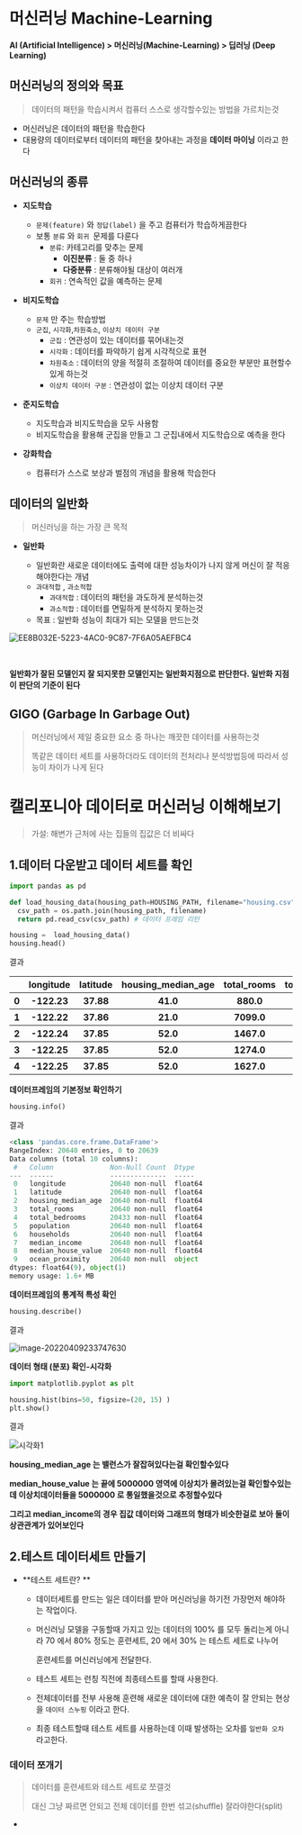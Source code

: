# 머신러닝 Machine-Learning

**AI (Artificial Intelligence) > 머신러닝(Machine-Learning) > 딥러닝 (Deep Learning)**



## 머신러닝의 정의와 목표

> 데이터의 패턴을 학습시켜서 컴퓨터 스스로 생각할수있는 방법을 가르치는것



+ 머신러닝은 데이터의 패턴을 학습한다
+ 대용량의 데이터로부터 데이터의 패턴을 찾아내는 과정을 **데이터 마이닝** 이라고 한다



## 머신러닝의 종류

+ **지도학습**
  + `문제(feature)` 와 `정답(label)` 을 주고 컴퓨터가 학습하게끔한다
  + 보통 `분류` 와 `회귀 `문제를 다룬다
    + `분류`: 카테고리를 맞추는 문제
      + **이진분류** : 둘 중 하나
      + **다중분류** : 분류해야될 대상이 여러개
    + `회귀` : 연속적인 값을 예측하는 문제



+ **비지도학습**
  + `문제` 만 주는 학습방법
  + `군집`, `시각화`,`차원축소`, `이상치 데이터 구분` 
    + `군집` : 연관성이 있는 데이터를 묶어내는것
    + `시각화` : 데이터를 파악하기 쉽게 시각적으로 표현
    + `차원축소` : 데이터의 양을 적절히 조절하여 데이터를 중요한 부분만 표현할수있게 하는것
    + `이상치 데이터 구분` : 연관성이 없는 이상치 데이터 구분



+ **준지도학습**
  + 지도학습과 비지도학습을 모두 사용함
  + 비지도학습을 활용해 군집을 만들고 그 군집내에서 지도학습으로 예측을 한다



+ **강화학습**
  + 컴퓨터가 스스로 보상과 벌점의 개념을 활용해 학습한다



## 데이터의 일반화

> 머신러닝을 하는 가장 큰 목적



+ **일반화**

  + 일반화란 새로운 데이터에도 출력에 대한 성능차이가 나지 않게 머신이 잘 적응해야한다는 개념
  + `과대적합` , `과소적합`
    + `과대적합` : 데이터의 패턴을 과도하게 분석하는것
    + `과소적합` : 데이터를 면밀하게 분석하지 못하는것
  + 목표 : 일반화 성능이 최대가 되는 모델을 만드는것

  

![EE8B032E-5223-4AC0-9C87-7F6A05AEFBC4](01.assets/EE8B032E-5223-4AC0-9C87-7F6A05AEFBC4-16492563558161.jpeg)

​	

**일반화가 잘된 모델인지 잘 되지못한 모델인지는 일반화지점으로 판단한다. 일반화 지점이 판단의 기준이 된다**



## GIGO (Garbage In Garbage Out)

> 머신러닝에서 제일 중요한 요소 중 하나는 깨끗한 데이터를 사용하는것
>
> 똑같은 데이터 세트를 사용하더라도 데이터의 전처리나 분석방법등에 따라서 성능이 차이가 나게 된다



# 캘리포니아 데이터로 머신러닝 이해해보기

> 가설: 해변가 근처에 사는 집들의 집값은 더 비싸다



## 1.데이터 다운받고 데이터 세트를 확인

 ```python
 import pandas as pd
 
 def load_housing_data(housing_path=HOUSING_PATH, filename="housing.csv"):
   csv_path = os.path.join(housing_path, filename)
   return pd.read_csv(csv_path) # 데이터 프레임 리턴
 
 housing =  load_housing_data()
 housing.head()
 ```

결과

<table>
    <tr>
        <th></th>
        <th>longitude</th>
        <th>latitude</th>
        <th>housing_median_age</th>
        <th>total_rooms</th>
        <th>total_bedrooms</th>
        <th>population</th>
        <th>households</th>
        <th>median_income</th>
        <th>median_house_value</th>
        <th>ocean_proximity</th>
    </tr>
    <tr>
        <th>0</th>
        <th>-122.23</th>
        <th>37.88</th>
        <th>41.0</th>
        <th>880.0</th>
        <th>129.0</th>
        <th>322.0</th>
        <th>126.0</th>
        <th>8.3252</th>
        <th>452600.0</th>
        <th>NEAR BAY</th>
    </tr>
    <tr>
        <th>1</th>
        <th>-122.22</th>
        <th>37.86</th>
        <th>21.0</th>
        <th>7099.0</th>
        <th>1106.0</th>
        <th>2401.0</th>
        <th>1138.0</th>
        <th>8.3014</th>
        <th>358500.0</th>
        <th>NEAR BAY</th>
    </tr>
    <tr>
        <th>2</th>
        <th>-122.24</th>
        <th>37.85</th>
        <th>52.0</th>
        <th>1467.0</th>
        <th>190.0</th>
        <th>496.0</th>
        <th>177.0</th>
        <th>7.2574</th>
        <th>352100.0</th>
        <th>NEAR BAY</th>
    </tr>
    <tr>
        <th>3</th>
        <th>-122.25</th>
        <th>37.85</th>
        <th>52.0</th>
        <th>1274.0</th>
        <th>235.0</th>
        <th>558.0</th>
        <th>219.0</th>
        <th>5.6431</th>
        <th>341300.0</th>
        <th>NEAR BAY</th>
    </tr>
    <tr>
        <th>4</th>
        <th>-122.25</th>
        <th>37.85</th>
        <th>52.0</th>
        <th>1627.0</th>
        <th>280.0</th>
        <th>565.0</th>
        <th>259.0</th>
        <th>3.8462</th>
        <th>342200.0</th>
        <th>NEAR BAY</th>
    </tr>
</table>

  

**데이터프레임의 기본정보 확인하기**

```python
housing.info()
```

결과

```python
<class 'pandas.core.frame.DataFrame'>
RangeIndex: 20640 entries, 0 to 20639
Data columns (total 10 columns):
 #   Column              Non-Null Count  Dtype  
---  ------              --------------  -----  
 0   longitude           20640 non-null  float64
 1   latitude            20640 non-null  float64
 2   housing_median_age  20640 non-null  float64
 3   total_rooms         20640 non-null  float64
 4   total_bedrooms      20433 non-null  float64
 5   population          20640 non-null  float64
 6   households          20640 non-null  float64
 7   median_income       20640 non-null  float64
 8   median_house_value  20640 non-null  float64
 9   ocean_proximity     20640 non-null  object 
dtypes: float64(9), object(1)
memory usage: 1.6+ MB
```



**데이터프레임의 통계적 특성 확인**

```python
housing.describe()
```

결과

![image-20220409233747630](01.assets/image-20220409233747630.png)



**데이터 형태 (분포) 확인-시각화**

```python
import matplotlib.pyplot as plt

housing.hist(bins=50, figsize=(20, 15) )
plt.show()
```

결과

![시각화1](01.assets/1.png)

**housing_median_age 는 밸런스가 잘잡혀있다는걸 확인할수있다**

**median_house_value 는 끝에 5000000 영역에 이상치가 몰려있는걸 확인할수있는데 이상치데이터들을 5000000 로 통일했을것으로 추정할수있다**

**그리고 median_income의 경우 집값 데이터와 그래프의 형태가 비슷한걸로 보아 둘이 상관관계가 있어보인다**



## 2.테스트 데이터세트 만들기

+ **테스트 세트란? **

  + 데이터세트를 만드는 일은 데이터를 받아 머신러닝을 하기전 가장먼저 해야하는 작업이다.

  + 머신러닝 모델을 구동할때 가지고 있는 데이터의 100% 를 모두 돌리는게 아니라 70 에서 80% 정도는 훈련세트, 20 에서 30% 는 테스트 세트로 나누어 

    훈련세트를 머신러닝에게 전달한다.

  + 테스트 세트는 런칭 직전에 최종테스트를 할때 사용한다.
  + 전체데이터를 전부 사용해 훈련해 새로운 데이터에 대한 예측이 잘 안되는 현상을 `데이터 스누핑` 이라고 한다.
  + 최종 테스트할때 테스트 세트를 사용하는데 이때 발생하는 오차를 `일반화 오차` 라고한다.



### 데이터 쪼개기

> 데이터를 훈련세트와 테스트 세트로 쪼갤것
>
> 대신 그냥 짜르면 안되고 전체 데이터를 한번 섞고(shuffle) 잘라야한다(split)

+ 
